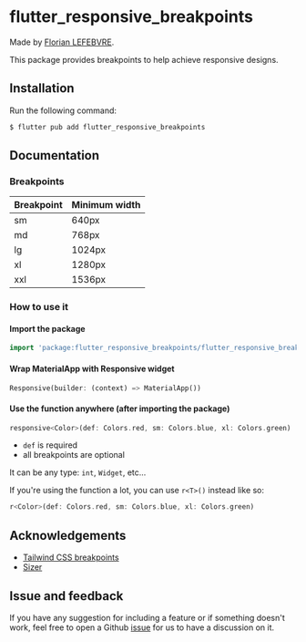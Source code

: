 # flutter_responsive_breakpoints

Made by [Florian LEFEBVRE](https://github.com/florian-lefebvre).

This package provides breakpoints to help achieve responsive designs.

## Installation

Run the following command:

```bash
$ flutter pub add flutter_responsive_breakpoints
```

## Documentation

### Breakpoints

| Breakpoint | Minimum width |
| ---------- | ------------- |
| sm         | 640px         |
| md         | 768px         |
| lg         | 1024px        |
| xl         | 1280px        |
| xxl        | 1536px        |

### How to use it

#### Import the package

```dart
import 'package:flutter_responsive_breakpoints/flutter_responsive_breakpoints.dart';
```

#### Wrap MaterialApp with Responsive widget

```dart
Responsive(builder: (context) => MaterialApp())
```

#### Use the function anywhere (after importing the package)

```dart
responsive<Color>(def: Colors.red, sm: Colors.blue, xl: Colors.green)
```

- `def` is required
- all breakpoints are optional 

It can be any type: `int`, `Widget`, etc...

If you're using the function a lot, you can use `r<T>()` instead like so:

```dart
r<Color>(def: Colors.red, sm: Colors.blue, xl: Colors.green)
```

## Acknowledgements

- [Tailwind CSS breakpoints](https://tailwindcss.com/docs/responsive-design)
- [Sizer](https://pub.dev/packages/sizer)

## Issue and feedback

If you have any suggestion for including a feature or if something doesn't work, feel free to open a Github [issue](https://github.com/florian-lefebvre/flutter_responsive_breakpoints/issues) for us to have a discussion on it.
